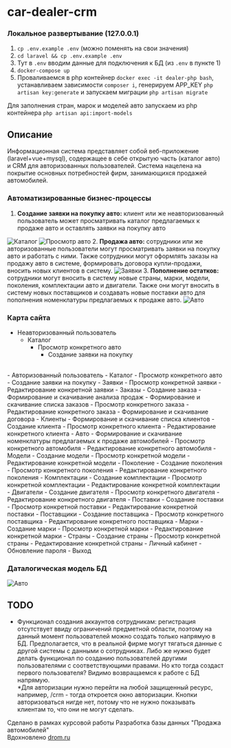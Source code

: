 # car-dealer-crm
### Локальное развертывание (127.0.0.1)
1. ``cp .env.example .env`` (можно поменять на свои значения)
2. ``cd laravel && cp .env.example .env``
3. Тут в ``.env`` вводим данные для подключения к БД (из ``.env`` в пункте 1)
4. ``docker-compose up``
5. Проваливаемся в php контейнер ``docker exec -it dealer-php bash``, устанавливаем зависимости ``composer i``, генерируем APP_KEY ``php artisan key:generate`` и запускаем миграции ``php artisan migrate``

Для заполнения стран, марок и моделей авто запускаем из php контейнера ``php artisan api:import-models``

## Описание
Информационная система представляет собой веб-приложение (laravel+vue+mysql), содержащее в себе открытую часть (каталог авто) и CRM для авторизованных пользователей. Система нацелена на покрытие основных потребностей фирм, занимающихся продажей автомобилей.  
### Автоматизированные бизнес-процессы
1. <b>Создание заявки на покупку авто:</b> клиент или же неавторизованный пользователь может просматривать каталог предлагаемых к продаже авто и оставлять заявки на покупку авто
<img src="https://i.imgur.com/snPhlUE.png" alt="Каталог">
<img src="https://i.imgur.com/ca1O3mY.png" alt="Просмотр авто">
2. <b>Продажа авто:</b> сотрудники или же авторизованные пользователи могут просматривать заявки на покупку авто и работать с ними. Также сотрудники могут оформлять заказы на продажу авто в системе, формировать договора купли-продажи, вносить новых клиентов в систему.
<img src="https://i.imgur.com/igP6DD6.png" alt="Заявки">
3. <b>Пополнение остатков:</b> сотрудники могут вносить в систему новые страны, марки, модели, поколения, комплектации авто и двигатели. Также они могут вносить в систему новых поставщиков и создавать новые поставки авто для пополнения номенклатуры предлагаемых к продаже авто.  
<img src="https://i.imgur.com/ZXu0Eha.png" alt="Авто">

### Карта сайта
- Неавторизованный пользователь
  - Каталог
    - Просмотр конкретного авто
      - Создание заявки на покупку  
<br>
- Авторизованный пользователь
  - Каталог
    - Просмотр конкретного авто
    - Создание заявки на покупку
  - Заявки
    - Просмотр конкретной заявки
    - Редактирование конкретной заявки
  - Заказы
    - Создание заказа
    - Формирование и скачивание анализа продаж
    - Формирование и скачивание списка заказов
    - Просмотр конкретного заказа
      - Редактирование конкретного заказа
      - Формирование и скачивание договора
  - Клиенты
    - Формирование и скачивание списка клиентов
      - Создание клиента
      - Просмотр конкретного клиента
        - Редактирование конкретного клиента
  - Авто
    - Формирование и скачивание номенклатуры предлагаемых к продаже автомобилей
      - Просмотр конкретного автомобиля
        - Редактирование конкретного автомобиля
  - Модели
    - Создание модели
    - Просмотр конкретной модели
      - Редактирование конкретной модели
  - Поколение
    - Создание поколения
    - Просмотр конкретного поколения
      - Редактирование конкретного поколения
  - Комплектации
    - Создание комплектации
    - Просмотр конкретной комплектации
      - Редактирование конкретной комплектации
  - Двигатели
    - Создание двигателя
    - Просмотр конкретного двигателя
      - Редактирование конкретного двигателя
  - Поставки
    - Создание поставки
    - Просмотр конкретной поставки
      - Редактирование конкретной поставки
  - Поставщики
    - Создание поставщика
    - Просмотр конкретного поставщика
      - Редактирование конкретного поставщика
  - Марки
    - Создание марки
    - Просмотр конкретной марки
      - Редактирование конкретной марки
  - Страны
    - Создание страны
    - Просмотр конкретной страны
      - Редактирование конкретной страны
  - Личный кабинет
    - Обновление пароля
  - Выход

### Даталогическая модель БД
<img src="https://i.imgur.com/pv0XV4j.png" alt="Авто">

## TODO
- Функционал создания аккаунтов сотрудникам: регистрация отсутствует ввиду ограничений предметной области, поэтому на данный момент пользователей можно создать только напрямую в БД. Предполагается, что в реальной фирме могут тягаться данные с другой системы с данными о сотрудниках. Либо же нужно будет делать функционал по созданию пользователей другими пользователями с соответствующими правами. Но кто тогда создаст первого пользователя? Видимо возвращаемся к работе с БД напрямую.  
*Для авторизации нужно перейти на любой защищенный ресурс, например, /crm - тогда откроется окно авторизации. Кнопки авторизоваться нигде нет, потому что не нужно показывать клиентам то, что они не могут сделать.

Сделано в рамках курсовой работы Разработка базы данных "Продажа автомобилей"  
Вдохновлено <a href="https://drom.ru">drom.ru</a>
